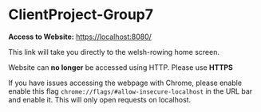 # ClientProject-Group7

**Access to Website:** [https://localhost:8080/](url)

This link will take you directly to the welsh-rowing home screen.

Website can **no longer** be accessed using HTTP. Please use **HTTPS**

If you have issues accessing the webpage with Chrome, please enable enable this flag `chrome://flags/#allow-insecure-localhost` in the URL bar and enable it. This will only open requests on localhost.